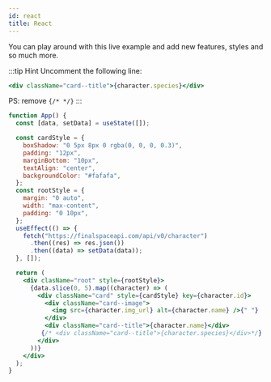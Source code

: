 ```yaml
---
id: react
title: React
---
```


You can play around with this live example and add new features, styles and so much more.


:::tip Hint 
Uncomment the following line:
 ```jsx
 <div className="card--title">{character.species}</div>
 ```

 PS: remove `{/* */}`
:::


```jsx live
function App() {
  const [data, setData] = useState([]);

  const cardStyle = {
    boxShadow: "0 5px 8px 0 rgba(0, 0, 0, 0.3)",
    padding: "12px",
    marginBottom: "10px",
    textAlign: "center",
    backgroundColor: "#fafafa",
  };
  const rootStyle = {
    margin: "0 auto",
    width: "max-content",
    padding: "0 10px",
  };
  useEffect(() => {
    fetch("https://finalspaceapi.com/api/v0/character")
      .then((res) => res.json())
      .then((data) => setData(data));
  }, []);

  return (
    <div clasName="root" style={rootStyle}>
      {data.slice(0, 5).map((character) => (
        <div className="card" style={cardStyle} key={character.id}>
          <div className="card--image">
            <img src={character.img_url} alt={character.name} />{" "}
          </div>
          <div className="card--title">{character.name}</div>
         {/* <div className="card--title">{character.species}</div>*/}
        </div>
      ))}
    </div>
  );
}
```

